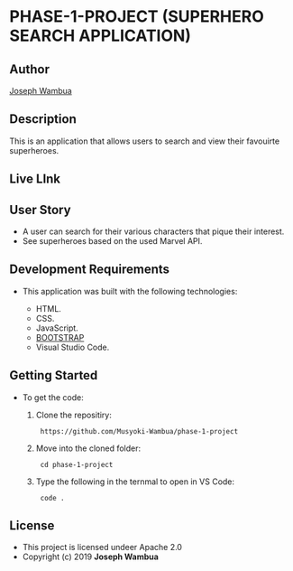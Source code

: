 # PHASE-1-PROJECT (SUPERHERO SEARCH APPLICATION)

## Author

[Joseph Wambua]()

## Description

 This is an application that allows users to search and view their favouirte superheroes.

## Live LInk

## User Story

- A user can search for their various characters that pique their interest.
- See superheroes based on the used Marvel API.

## Development Requirements

- This application was built with the following technologies:

  - HTML.
  - CSS.
  - JavaScript.
  - [BOOTSTRAP](https://getbootstrap.com/)
  - Visual Studio Code.

## Getting Started

- To get the code:

    1. Clone the repositiry:

            https://github.com/Musyoki-Wambua/phase-1-project

    2. Move into the cloned folder:

            cd phase-1-project

    3. Type the following in the ternmal to open in VS Code:

            code .

## License

- This project is licensed undeer Apache 2.0
- Copyright (c) 2019 **Joseph Wambua**
